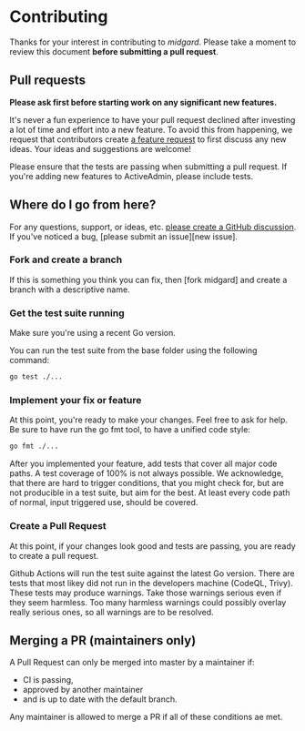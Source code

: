 Contributing
============

Thanks for your interest in contributing to *midgard*. Please take a moment to
review this document __before submitting a pull request__.

Pull requests
-------------

__Please ask first before starting work on any significant new features.__

It's never a fun experience to have your pull request declined after investing a
lot of time and effort into a new feature. To avoid this from happening, we
request that contributors create
[a feature request](https://github.com/AlphaOne1/midgard/discussions/new?category=ideas)
to first discuss any new ideas. Your ideas and suggestions are welcome!

Please ensure that the tests are passing when submitting a pull request. If
you're adding new features to ActiveAdmin, please include tests.

Where do I go from here?
------------------------

For any questions, support, or ideas, etc.
[please create a GitHub discussion](https://github.com/AlphaOne1/midgard/discussions/new).
If you've noticed a bug, [please submit an issue][new issue].

### Fork and create a branch

If this is something you think you can fix, then [fork midgard] and create a
branch with a descriptive name.

### Get the test suite running

Make sure you're using a recent Go version.

You can run the test suite from the base folder using the following command:

```bash
go test ./...
```

### Implement your fix or feature

At this point, you're ready to make your changes. Feel free to ask for help.
Be sure to have run the go fmt tool, to have a unified code style:

```bash
go fmt ./...
```

After you implemented your feature, add tests that cover all major code paths. A
test coverage of 100% is not always possible. We acknowledge, that there are hard
to trigger conditions, that you might check for, but are not producible in a test
suite, but aim for the best. At least every code path of normal, input triggered
use, should be covered.

### Create a Pull Request

At this point, if your changes look good and tests are passing, you are ready to
create a pull request.

Github Actions will run the test suite against the latest Go version. There are
tests that most likey did not run in the developers machine (CodeQL, Trivy). These
tests may produce warnings. Take those warnings serious even if they seem harmless.
Too many harmless warnings could possibly overlay really serious ones, so all
warnings are to be resolved.

Merging a PR (maintainers only)
-------------------------------

A Pull Request can only be merged into master by a maintainer if:

* CI is passing,
* approved by another maintainer
* and is up to date with the default branch.

Any maintainer is allowed to merge a PR if all of these conditions ae met.
